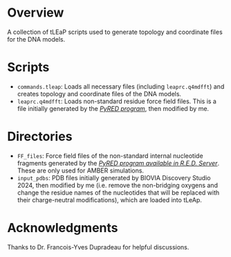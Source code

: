 # Overview 

A collection of tLEaP scripts used to generate topology and coordinate files for the DNA models.

# Scripts

* `commands.tleap`: Loads all necessary files (including `leaprc.q4mdfft`) and creates topology and coordinate files of the DNA models.
* `leaprc.q4mdfft`: Loads non-standard residue force field files. This is a file initially generated by the <cite>[PyRED program][1]</cite>, then modified by me.

# Directories

* `FF_files`: Force field files of the non-standard internal nucleotide fragments generated by the <cite>[PyRED program available in R.E.D. Server][1]</cite>. These are only used for AMBER simulations.
* `input_pdbs`: PDB files initially generated by BIOVIA Discovery Studio 2024, then modified by me (i.e. remove the non-bridging oxygens and change the residue names of the nucleotides that will be replaced with their charge-neutral modifications), which are loaded into tLeAp.

# Acknowledgments

Thanks to Dr. Francois-Yves Dupradeau for helpful discussions.

[1]: https://doi.org/10.1093/nar/gkr288
